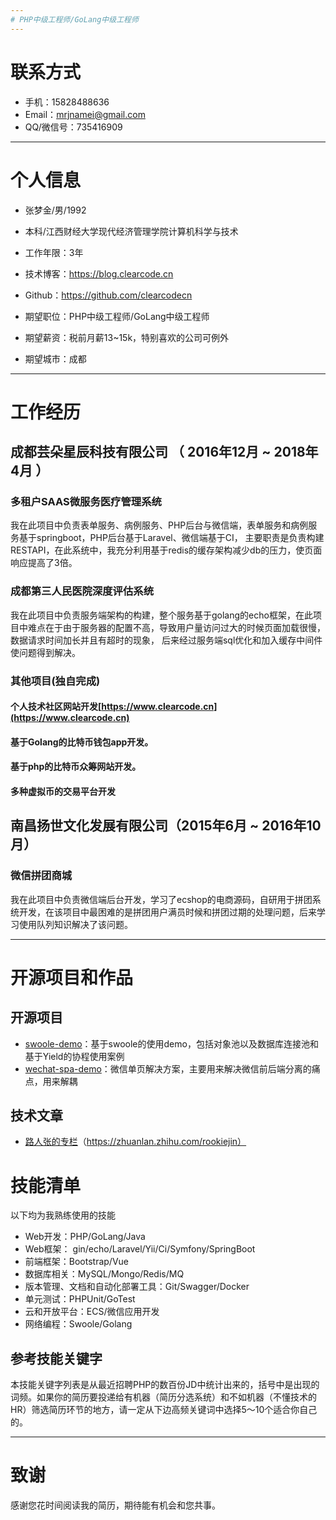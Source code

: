 ```yaml
---
# PHP中级工程师/GoLang中级工程师
---
```



# 联系方式
- 手机：15828488636
- Email：mrjnamei@gmail.com
- QQ/微信号：735416909

---

# 个人信息

 - 张梦金/男/1992
 - 本科/江西财经大学现代经济管理学院计算机科学与技术
 - 工作年限：3年
 - 技术博客：https://blog.clearcode.cn
 - Github：https://github.com/clearcodecn

 - 期望职位：PHP中级工程师/GoLang中级工程师
 - 期望薪资：税前月薪13~15k，特别喜欢的公司可例外
 - 期望城市：成都

---

# 工作经历

## 成都芸朵星辰科技有限公司 （ 2016年12月 ~ 2018年4月 ）

### 多租户SAAS微服务医疗管理系统
我在此项目中负责表单服务、病例服务、PHP后台与微信端，表单服务和病例服务基于springboot，PHP后台基于Laravel、微信端基于CI，
主要职责是负责构建RESTAPI，在此系统中，我充分利用基于redis的缓存架构减少db的压力，使页面响应提高了3倍。

### 成都第三人民医院深度评估系统
我在此项目中负责服务端架构的构建，整个服务基于golang的echo框架，在此项目中难点在于由于服务器的配置不高，导致用户量访问过大的时候页面加载很慢，数据请求时间加长并且有超时的现象，
后来经过服务端sql优化和加入缓存中间件使问题得到解决。


### 其他项目(独自完成)

#### 个人技术社区网站开发[https://www.clearcode.cn](https://www.clearcode.cn)
#### 基于Golang的比特币钱包app开发。
#### 基于php的比特币众筹网站开发。
#### 多种虚拟币的交易平台开发

## 南昌扬世文化发展有限公司（2015年6月 ~ 2016年10月）

### 微信拼团商城
我在此项目中负责微信端后台开发，学习了ecshop的电商源码，自研用于拼团系统开发，在该项目中最困难的是拼团用户满员时候和拼团过期的处理问题，后来学习使用队列知识解决了该问题。

---

# 开源项目和作品

## 开源项目

 - [swoole-demo](https://github.com/clearcodecn/swoole-demo)：基于swoole的使用demo，包括对象池以及数据库连接池和基于Yield的协程使用案例
 - [wechat-spa-demo](https://github.com/clearcodecn/wechat-spa-demo)：微信单页解决方案，主要用来解决微信前后端分离的痛点，用来解耦

## 技术文章

- [路人张的专栏](https://zhuanlan.zhihu.com/rookiejin)（https://zhuanlan.zhihu.com/rookiejin）


# 技能清单

以下均为我熟练使用的技能

- Web开发：PHP/GoLang/Java
- Web框架： gin/echo/Laravel/Yii/Ci/Symfony/SpringBoot
- 前端框架：Bootstrap/Vue
- 数据库相关：MySQL/Mongo/Redis/MQ
- 版本管理、文档和自动化部署工具：Git/Swagger/Docker
- 单元测试：PHPUnit/GoTest
- 云和开放平台：ECS/微信应用开发
- 网络编程：Swoole/Golang

## 参考技能关键字
本技能关键字列表是从最近招聘PHP的数百份JD中统计出来的，括号中是出现的词频。如果你的简历要投递给有机器（简历分选系统）和不如机器（不懂技术的HR）筛选简历环节的地方，请一定从下边高频关键词中选择5～10个适合你自己的。


---

# 致谢
感谢您花时间阅读我的简历，期待能有机会和您共事。
